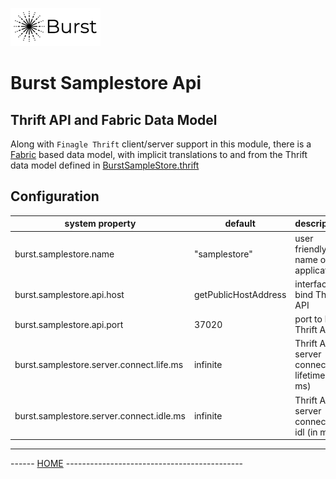 ![Burst](../../doc/burst_small.png "")

# Burst Samplestore Api

## Thrift API and Fabric Data Model
Along with `Finagle Thrift` client/server support in this module, there is a
[Fabric](../../burst-fabric/readme.md) based data model, with implicit translations to and from the
Thrift data model defined in [BurstSampleStore.thrift](src/main/thrift/service.thrift)

## Configuration
|  system property |  default |  description |
|---|---|---|
|  burst.samplestore.name |  "samplestore" |  user friendly name of application  |
|  burst.samplestore.api.host |  getPublicHostAddress |  interface to bind Thrift API  |
|  burst.samplestore.api.port |  37020 |  port to bind Thrift API  |
|  burst.samplestore.server.connect.life.ms |  infinite |  Thrift API server connection lifetime (in ms)  |
|  burst.samplestore.server.connect.idle.ms |  infinite |   Thrift API server connection idl (in ms)   |



---
------ [HOME](../../readme.md) --------------------------------------------
